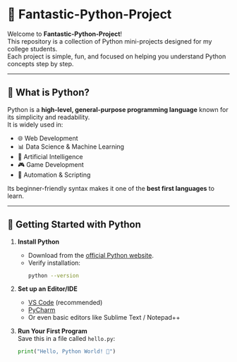 # 🐍 Fantastic-Python-Project

Welcome to **Fantastic-Python-Project**!  
This repository is a collection of Python mini-projects designed for my college students.  
Each project is simple, fun, and focused on helping you understand Python concepts step by step.  

---

## 📖 What is Python?
Python is a **high-level, general-purpose programming language** known for its simplicity and readability.  
It is widely used in:
- 🌐 Web Development  
- 📊 Data Science & Machine Learning  
- 🤖 Artificial Intelligence  
- 🎮 Game Development  
- 🔧 Automation & Scripting  

Its beginner-friendly syntax makes it one of the **best first languages** to learn.  

---

## 🚀 Getting Started with Python

1. **Install Python**  
   - Download from the [official Python website](https://www.python.org/downloads/).  
   - Verify installation:  
     ```bash
     python --version
     ```

2. **Set up an Editor/IDE**  
   - [VS Code](https://code.visualstudio.com/) (recommended)  
   - [PyCharm](https://www.jetbrains.com/pycharm/)  
   - Or even basic editors like Sublime Text / Notepad++

3. **Run Your First Program**  
   Save this in a file called `hello.py`:
   ```python
   print("Hello, Python World! 🎉")
